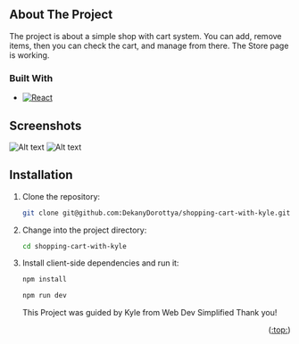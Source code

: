 

<a name="readme-top"></a>
## About The Project

The project is about a simple shop with cart system. You can add, remove items, then you can check the cart, and manage from there. The Store page is working.


### Built With

* [![React][React.js]][React-url]

## Screenshots

![Alt text](https://github.com/DekanyDorottya/shopping-cart-with-kyle/blob/f328bd6ee8963bd942e94895f20624351f7d643d/public/imgs/screenshot1.png "pic1")
![Alt text](https://github.com/DekanyDorottya/shopping-cart-with-kyle/blob/f328bd6ee8963bd942e94895f20624351f7d643d/public/imgs/screenshot2.png "pic1")

## Installation

1. Clone the repository:

   ```bash
   git clone git@github.com:DekanyDorottya/shopping-cart-with-kyle.git
   ```

2. Change into the project directory:

   ```bash
   cd shopping-cart-with-kyle
   ```

3. Install client-side dependencies and run it:

   ```bash
   npm install
   ```

   ```bash
   npm run dev
   ```

   This Project was guided by Kyle from Web Dev Simplified Thank you!
<p align="right">(<a href="#readme-top">:top:</a>)</p>


[React.js]: https://img.shields.io/badge/React-20232A?style=for-the-badge&logo=react&logoColor=61DAFB
[React-url]: https://reactjs.org/